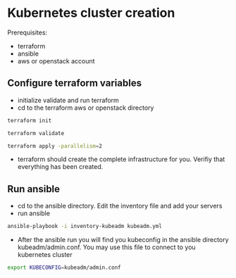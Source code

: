 # Kubernetes cluster creation

Prerequisites:

* terraform
* ansible
* aws or openstack account

## Configure terraform variables

* initialize validate and run terraform
* cd to the terraform aws or openstack directory

```sh
terraform init
```

```sh
terraform validate
```

```sh
terraform apply -parallelism=2
```

* terraform should create the complete infrastructure for you. Verifiy that everything has been created.

## Run ansible

* cd to the ansible directory. Edit the inventory file and add your servers
* run ansible

```sh
ansible-playbook -i inventory-kubeadm kubeadm.yml
```

* After the ansible run you will find you kubeconfig in the ansible directory kubeadm/admin.conf. You may use this file to connect to you kubernetes cluster

```sh
export KUBECONFIG=kubeadm/admin.conf
```
